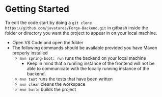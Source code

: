 # Getting Started
To edit the code start by doing a `git clone https://github.com/javatures/Forge-Backend.git` in gitbash inside the folder or directory you want the project to appear in on your local machine.

- Open VS Code and open the folder
- The following commands should be available provided you have Maven properly installed
    - `mvn spring-boot: run` runs the backend on your local machine
        - Keep in mind that a running instance of the frontend will not be able to communicate with the locally running instance of the backend.
    - `mvn test` runs the tests that have been written 
    - `mvn clean` cleans the workspace
    - `mvn build` builds the project 

